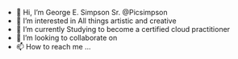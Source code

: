 - 👋 Hi, I’m George E. Simpson Sr. @Picsimpson
- 👀 I’m interested in All things artistic and creative 
- 🌱 I’m currently Studying to become a certified cloud practitioner
- 💞️ I’m looking to collaborate on 
- 📫 How to reach me ...

<!---
Picsimpson/Picsimpson is a ✨ special ✨ repository because its `README.md` (this file) appears on your GitHub profile.
You can click the Preview link to take a look at your changes.
--->
